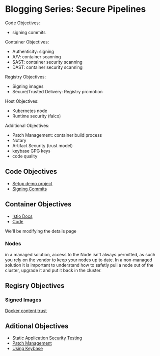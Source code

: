 # Blogging Series: Secure Pipelines

Code Objectives:
- signing commits

Container Objectives:
- Authenticity: signing
- A/V: container scanning
- SAST: container security scanning
- DAST: container security scanning

Registry Objectives:
- Signing images
- Secure/Trusted Delivery: Registry promotion

Host Objectives:
- Kubernetes node
- Runtime security (falco)

Additional Objectives:
- Patch Management: container build process
- Notary
- Artifact Security (trust model)
- keybase GPG keys
- code quality

## Code Objectives

- [Setup demo project](docs/demo_project.md)
- [Signing Commits](docs/signing_commits.md)

## Container Objectives

- [Istio Docs](https://istio.io/docs/examples/bookinfo/)
- [Code](https://github.com/istio/istio/tree/master/samples/bookinfo/src)

We'll be modifying the details page

### Nodes
in a managed solution, access to the Node isn't always permitted, as such you rely on the vendor to keep your nodes up to date. In a non-managed solution it is important to understand how to safetly pull a node out of the cluster, upgrade it and put it back in the cluster.

## Regisry Objectives

### Signed Images

[Docker content trust](https://docs.docker.com/engine/security/trust/content_trust/)

## Aditional Objectives

- [Static Application Security Testing](docs/sast.md)
- [Patch Management](docs/patch_management.md)
- [Using Keybase](docs/keybase.md)
